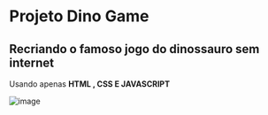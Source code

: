 #   Projeto Dino Game

## Recriando o famoso jogo do dinossauro sem internet
Usando apenas **HTML , CSS E JAVASCRIPT**

![image](https://user-images.githubusercontent.com/88461178/139555082-a93bd81c-ed00-4ee0-878b-e89e6d188e13.png)
